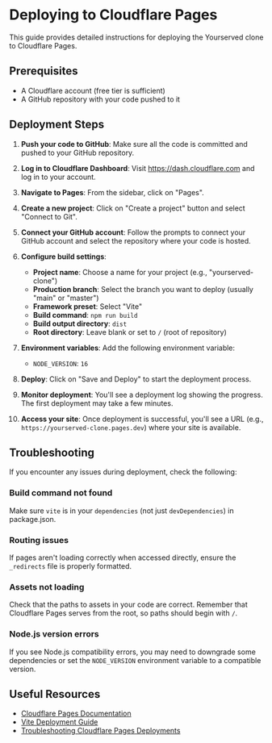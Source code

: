 # Deploying to Cloudflare Pages

This guide provides detailed instructions for deploying the Yourserved clone to Cloudflare Pages.

## Prerequisites

- A Cloudflare account (free tier is sufficient)
- A GitHub repository with your code pushed to it

## Deployment Steps

1. **Push your code to GitHub**:
   Make sure all the code is committed and pushed to your GitHub repository.

2. **Log in to Cloudflare Dashboard**:
   Visit https://dash.cloudflare.com and log in to your account.

3. **Navigate to Pages**:
   From the sidebar, click on "Pages".

4. **Create a new project**:
   Click on "Create a project" button and select "Connect to Git".

5. **Connect your GitHub account**:
   Follow the prompts to connect your GitHub account and select the repository where your code is hosted.

6. **Configure build settings**:
   - **Project name**: Choose a name for your project (e.g., "yourserved-clone")
   - **Production branch**: Select the branch you want to deploy (usually "main" or "master")
   - **Framework preset**: Select "Vite"
   - **Build command**: `npm run build`
   - **Build output directory**: `dist`
   - **Root directory**: Leave blank or set to `/` (root of repository)

7. **Environment variables**:
   Add the following environment variable:
   - `NODE_VERSION`: `16`

8. **Deploy**:
   Click on "Save and Deploy" to start the deployment process.

9. **Monitor deployment**:
   You'll see a deployment log showing the progress. The first deployment may take a few minutes.

10. **Access your site**:
    Once deployment is successful, you'll see a URL (e.g., `https://yourserved-clone.pages.dev`) where your site is available.

## Troubleshooting

If you encounter any issues during deployment, check the following:

### Build command not found
Make sure `vite` is in your `dependencies` (not just `devDependencies`) in package.json.

### Routing issues
If pages aren't loading correctly when accessed directly, ensure the `_redirects` file is properly formatted.

### Assets not loading
Check that the paths to assets in your code are correct. Remember that Cloudflare Pages serves from the root, so paths should begin with `/`.

### Node.js version errors
If you see Node.js compatibility errors, you may need to downgrade some dependencies or set the `NODE_VERSION` environment variable to a compatible version.

## Useful Resources

- [Cloudflare Pages Documentation](https://developers.cloudflare.com/pages/)
- [Vite Deployment Guide](https://vitejs.dev/guide/static-deploy.html#cloudflare-pages)
- [Troubleshooting Cloudflare Pages Deployments](https://developers.cloudflare.com/pages/platform/troubleshooting/)
